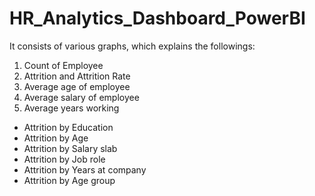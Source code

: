 # HR_Analytics_Dashboard_PowerBI

It consists of various graphs, which explains the followings:

1. Count of Employee
2. Attrition and Attrition Rate
3. Average age of employee
4. Average salary of employee
5. Average years working

* Attrition by Education
* Attrition by Age
* Attrition by Salary slab
* Attrition by Job role
* Attrition by Years at company
* Attrition by Age group
